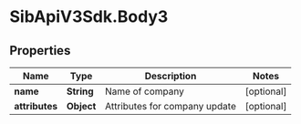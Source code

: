 # SibApiV3Sdk.Body3

## Properties
Name | Type | Description | Notes
------------ | ------------- | ------------- | -------------
**name** | **String** | Name of company | [optional] 
**attributes** | **Object** | Attributes for company update | [optional] 


